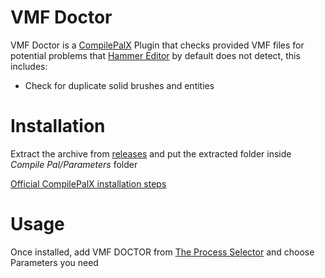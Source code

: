 # VMF Doctor

VMF Doctor is a [CompilePalX](https://github.com/ruarai/CompilePal) Plugin that checks provided VMF files for potential problems that [Hammer Editor](https://developer.valvesoftware.com/wiki/Valve_Hammer_Editor) by default does not detect, this includes:

* Check for duplicate solid brushes and entities 

# Installation

Extract the archive from [releases](https://github.com/karlojacmenjak/vmf_doctor/releases) and put the extracted folder inside _Compile Pal/Parameters_ folder

[Official CompilePalX installation steps](https://github.com/ruarai/CompilePal/blob/master/Guides/Plugins.md#installation)

# Usage

Once installed, add VMF DOCTOR from [The Process Selector](https://github.com/ruarai/CompilePal/blob/master/Guides/QuickStart.md#3-the-process-selector) and choose Parameters you need


